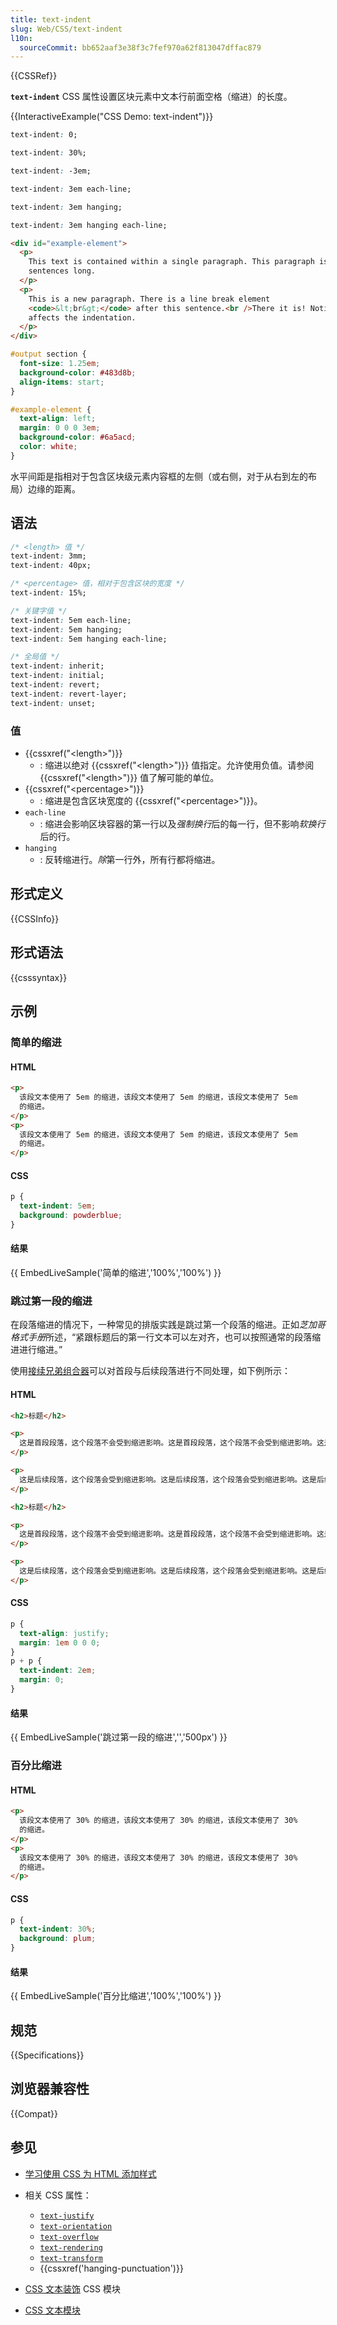 ```yaml
---
title: text-indent
slug: Web/CSS/text-indent
l10n:
  sourceCommit: bb652aaf3e38f3c7fef970a62f813047dffac879
---
```


{{CSSRef}}

**`text-indent`** CSS 属性设置区块元素中文本行前面空格（缩进）的长度。

{{InteractiveExample("CSS Demo: text-indent")}}

```css interactive-example-choice
text-indent: 0;
```

```css interactive-example-choice
text-indent: 30%;
```

```css interactive-example-choice
text-indent: -3em;
```

```css interactive-example-choice
text-indent: 3em each-line;
```

```css interactive-example-choice
text-indent: 3em hanging;
```

```css interactive-example-choice
text-indent: 3em hanging each-line;
```

```html interactive-example
<div id="example-element">
  <p>
    This text is contained within a single paragraph. This paragraph is two
    sentences long.
  </p>
  <p>
    This is a new paragraph. There is a line break element
    <code>&lt;br&gt;</code> after this sentence.<br />There it is! Notice how it
    affects the indentation.
  </p>
</div>
```

```css interactive-example
#output section {
  font-size: 1.25em;
  background-color: #483d8b;
  align-items: start;
}

#example-element {
  text-align: left;
  margin: 0 0 0 3em;
  background-color: #6a5acd;
  color: white;
}
```

水平间距是指相对于包含区块级元素内容框的左侧（或右侧，对于从右到左的布局）边缘的距离。

## 语法

```css
/* <length> 值 */
text-indent: 3mm;
text-indent: 40px;

/* <percentage> 值，相对于包含区块的宽度 */
text-indent: 15%;

/* 关键字值 */
text-indent: 5em each-line;
text-indent: 5em hanging;
text-indent: 5em hanging each-line;

/* 全局值 */
text-indent: inherit;
text-indent: initial;
text-indent: revert;
text-indent: revert-layer;
text-indent: unset;
```

### 值

- {{cssxref("&lt;length&gt;")}}
  - : 缩进以绝对 {{cssxref("&lt;length&gt;")}} 值指定。允许使用负值。请参阅 {{cssxref("&lt;length&gt;")}} 值了解可能的单位。
- {{cssxref("&lt;percentage&gt;")}}
  - : 缩进是包含区块宽度的 {{cssxref("&lt;percentage&gt;")}}。
- `each-line`
  - : 缩进会影响区块容器的第一行以及*强制换行*后的每一行，但不影响*软换行*后的行。
- `hanging`
  - : 反转缩进行。*除*第一行外，所有行都将缩进。

## 形式定义

{{CSSInfo}}

## 形式语法

{{csssyntax}}

## 示例

### 简单的缩进

#### HTML

```html
<p>
  该段文本使用了 5em 的缩进，该段文本使用了 5em 的缩进，该段文本使用了 5em
  的缩进。
</p>
<p>
  该段文本使用了 5em 的缩进，该段文本使用了 5em 的缩进，该段文本使用了 5em
  的缩进。
</p>
```

#### CSS

```css
p {
  text-indent: 5em;
  background: powderblue;
}
```

#### 结果

{{ EmbedLiveSample('简单的缩进','100%','100%') }}

### 跳过第一段的缩进

在段落缩进的情况下，一种常见的排版实践是跳过第一个段落的缩进。正如*芝加哥格式手册*所述，“紧跟标题后的第一行文本可以左对齐，也可以按照通常的段落缩进进行缩进。”

使用[接续兄弟组合器](/zh-CN/docs/Web/CSS/Next-sibling_combinator)可以对首段与后续段落进行不同处理，如下例所示：

#### HTML

```html
<h2>标题</h2>

<p>
  这是首段段落，这个段落不会受到缩进影响。这是首段段落，这个段落不会受到缩进影响。这是首段段落，这个段落不会受到缩进影响。
</p>

<p>
  这是后续段落，这个段落会受到缩进影响。这是后续段落，这个段落会受到缩进影响。这是后续段落，这个段落会受到缩进影响。
</p>

<h2>标题</h2>

<p>
  这是首段段落，这个段落不会受到缩进影响。这是首段段落，这个段落不会受到缩进影响。这是首段段落，这个段落不会受到缩进影响。
</p>

<p>
  这是后续段落，这个段落会受到缩进影响。这是后续段落，这个段落会受到缩进影响。这是后续段落，这个段落会受到缩进影响。
</p>
```

#### CSS

```css
p {
  text-align: justify;
  margin: 1em 0 0 0;
}
p + p {
  text-indent: 2em;
  margin: 0;
}
```

#### 结果

{{ EmbedLiveSample('跳过第一段的缩进','','500px') }}

### 百分比缩进

#### HTML

```html
<p>
  该段文本使用了 30% 的缩进，该段文本使用了 30% 的缩进，该段文本使用了 30%
  的缩进。
</p>
<p>
  该段文本使用了 30% 的缩进，该段文本使用了 30% 的缩进，该段文本使用了 30%
  的缩进。
</p>
```

#### CSS

```css
p {
  text-indent: 30%;
  background: plum;
}
```

#### 结果

{{ EmbedLiveSample('百分比缩进','100%','100%') }}

## 规范

{{Specifications}}

## 浏览器兼容性

{{Compat}}

## 参见

- [学习使用 CSS 为 HTML 添加样式](/zh-CN/docs/Learn_web_development/Core/Styling_basics)
- 相关 CSS 属性：

  - [`text-justify`](/zh-CN/docs/Web/CSS/text-justify)
  - [`text-orientation`](/zh-CN/docs/Web/CSS/text-orientation)
  - [`text-overflow`](/zh-CN/docs/Web/CSS/text-overflow)
  - [`text-rendering`](/zh-CN/docs/Web/CSS/text-rendering)
  - [`text-transform`](/zh-CN/docs/Web/CSS/text-transform)
  - {{cssxref('hanging-punctuation')}}

- [CSS 文本装饰](/zh-CN/docs/Web/CSS/CSS_text_decoration) CSS 模块
- [CSS 文本模块](/zh-CN/docs/Web/CSS/CSS_text)
